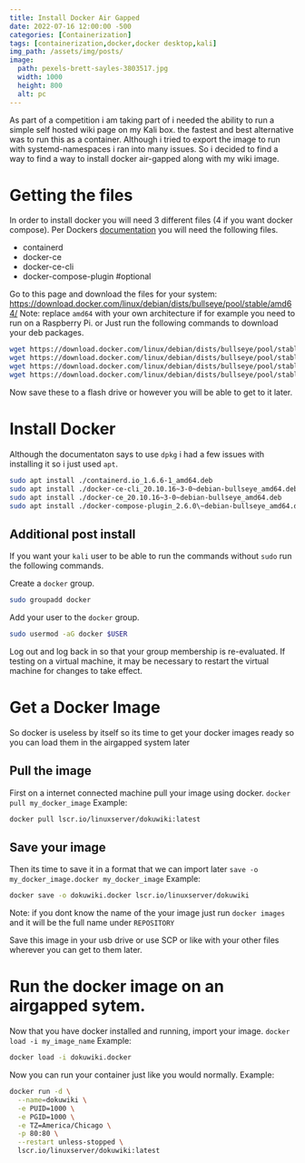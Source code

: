 ```yaml
---
title: Install Docker Air Gapped
date: 2022-07-16 12:00:00 -500
categories: [Containerization]
tags: [containerization,docker,docker desktop,kali]
img_path: /assets/img/posts/
image:
  path: pexels-brett-sayles-3803517.jpg
  width: 1000
  height: 800
  alt: pc
---
```


As part of a competition i am taking part of i needed the ability to run a simple self hosted wiki page on my Kali box. the fastest and best alternative was to run this as a container.
Although i tried to export the image to run with systemd-namespaces i ran into many issues. So i decided to find a way to find a way to install docker air-gapped along with my wiki image.

# Getting the files
In order to install docker you will need 3 different files (4 if you want docker compose).
Per Dockers [documentation](https://docs.docker.com/engine/install/debian/#install-from-a-package) you will need the following files.
- containerd
- docker-ce
- docker-ce-cli
- docker-compose-plugin #optional

Go to this page and download the files for your system: https://download.docker.com/linux/debian/dists/bullseye/pool/stable/amd64/
Note: replace `amd64` with your own architecture if for example you need to run on a Raspberry Pi.
or
Just run the following commands to download your deb packages.
```bash
wget https://download.docker.com/linux/debian/dists/bullseye/pool/stable/amd64/containerd.io_1.6.6-1_amd64.deb
wget https://download.docker.com/linux/debian/dists/bullseye/pool/stable/amd64/docker-ce-cli_20.10.16~3-0~debian-bullseye_amd64.deb
wget https://download.docker.com/linux/debian/dists/bullseye/pool/stable/amd64/docker-ce_20.10.16~3-0~debian-bullseye_amd64.deb
wget https://download.docker.com/linux/debian/dists/bullseye/pool/stable/amd64/docker-compose-plugin_2.6.0~debian-bullseye_amd64.deb
```

Now save these to a flash drive or however you will be able to get to it later.

# Install Docker
Although the documentaton says to use `dpkg` i had a few issues with installing it so i just used `apt`.
```bash
sudo apt install ./containerd.io_1.6.6-1_amd64.deb
sudo apt install ./docker-ce-cli_20.10.16~3-0~debian-bullseye_amd64.deb
sudo apt install ./docker-ce_20.10.16~3-0~debian-bullseye_amd64.deb
sudo apt install ./docker-compose-plugin_2.6.0\~debian-bullseye_amd64.deb
```
## Additional post install
If you want your `kali` user to be able to run the commands without `sudo` run the following commands.

Create a `docker` group.
```bash
sudo groupadd docker
```
Add your user to the `docker` group.
```bash
sudo usermod -aG docker $USER
```
Log out and log back in so that your group membership is re-evaluated.
If testing on a virtual machine, it may be necessary to restart the virtual machine for changes to take effect.

# Get a Docker Image
So docker is useless by itself so its time to get your docker images ready so you can load them in the airgapped system later

## Pull the image
First on a internet connected machine pull your image using docker.
`docker pull my_docker_image`
Example:
```bash
docker pull lscr.io/linuxserver/dokuwiki:latest
```
## Save your image
Then its time to save it in a format that we can import later
`save -o my_docker_image.docker my_docker_image`
Example:
```bash
docker save -o dokuwiki.docker lscr.io/linuxserver/dokuwiki
```
Note: if you dont know the name of the your image just run `docker images` and it will be the full name under `REPOSITORY`

Save this image in your usb drive or use SCP or  like with your other files wherever you can get to them later.
# Run the docker image on an airgapped sytem.
Now that you have docker installed and running, import your image.
`docker load -i my_image_name`
Example:
```bash
docker load -i dokuwiki.docker
```
Now you can run your container just like you would normally.
Example:
```bash
docker run -d \
  --name=dokuwiki \
  -e PUID=1000 \
  -e PGID=1000 \
  -e TZ=America/Chicago \
  -p 80:80 \
  --restart unless-stopped \
  lscr.io/linuxserver/dokuwiki:latest
```
